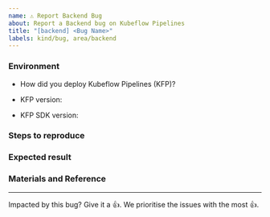 ```yaml
---
name: ⚠️ Report Backend Bug
about: Report a Backend bug on Kubeflow Pipelines
title: "[backend] <Bug Name>"
labels: kind/bug, area/backend
---
```


### Environment

*  How did you deploy Kubeflow Pipelines (KFP)?
<!-- For more information, see an overview of KFP installation options: https://www.kubeflow.org/docs/pipelines/installation/overview/. -->
*  KFP version: 
<!-- Specify the version of Kubeflow Pipelines that you are using. The version number appears in the left side navigation of user interface.
To find the version number, See version number shows on bottom of KFP UI left sidenav. -->
*  KFP SDK version: 
<!-- Specify the output of the following shell command: $pip list | grep kfp -->


### Steps to reproduce

<!--
Specify how to reproduce the problem. 
This may include information such as: a description of the process, code snippets, log output, or screenshots.
-->

### Expected result

<!-- What should the correct behavior be? -->

### Materials and Reference

<!-- Help us debug this issue by providing resources such as: sample code, background context, or links to references. -->


---

<!-- Don't delete message below to encourage users to support your issue! -->
Impacted by this bug? Give it a 👍. We prioritise the issues with the most 👍.
